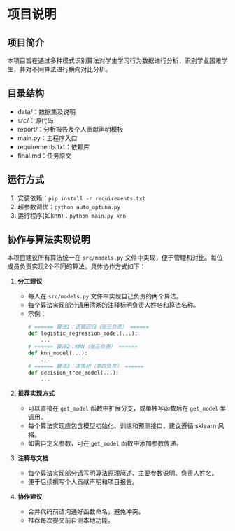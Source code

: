 # 项目说明

## 项目简介

本项目旨在通过多种模式识别算法对学生学习行为数据进行分析，识别学业困难学生，并对不同算法进行横向对比分析。

## 目录结构

- data/：数据集及说明
- src/：源代码
- report/：分析报告及个人贡献声明模板
- main.py：主程序入口
- requirements.txt：依赖库
- final.md：任务原文

## 运行方式

1. 安装依赖：`pip install -r requirements.txt`
2. 超参数调优：`python auto_optuna.py`
3. 运行程序(如knn)：`python main.py knn`

## 协作与算法实现说明

本项目建议所有算法统一在 `src/models.py` 文件中实现，便于管理和对比。每位成员负责实现2个不同的算法。具体协作方式如下：

1. **分工建议**

   - 每人在 `src/models.py` 文件中实现自己负责的两个算法。
   - 每个算法实现部分请用清晰的注释标明负责人姓名和算法名称。
   - 示例：
     ```python
     # ====== 算法1：逻辑回归（张三负责） ======
     def logistic_regression_model(...):
         ...
     # ====== 算法2：KNN（张三负责） ======
     def knn_model(...):
         ...
     # ====== 算法3：决策树（李四负责） ======
     def decision_tree_model(...):
         ...
     ```
2. **推荐实现方式**

   - 可以直接在 `get_model` 函数中扩展分支，或单独写函数后在 `get_model` 里调用。
   - 每个算法实现应包含模型初始化、训练和预测接口，建议遵循 sklearn 风格。
   - 如需自定义参数，可在 `get_model` 函数中添加参数传递。
3. **注释与文档**

   - 每个算法实现部分请写明算法原理简述、主要参数说明、负责人姓名。
   - 便于后续撰写个人贡献声明和项目报告。
4. **协作建议**

   - 合并代码前请沟通好函数命名，避免冲突。
   - 推荐每次提交前自测本地功能。
